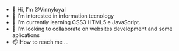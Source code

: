 - 👋 Hi, I’m @Vinnyloyal
- 👀 I’m interested in information tecnology
- 🌱 I’m currently learning CSS3 HTML5 e JavaScript.
- 💞️ I’m looking to collaborate on websites development and some aplications
- 📫 How to reach me ...

<!---
Vinnyloyal/Vinnyloyal is a ✨ special ✨ repository because its `README.md` (this file) appears on your GitHub profile.
You can click the Preview link to take a look at your changes.
--->
